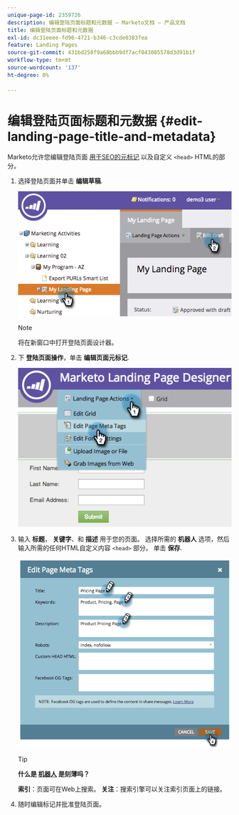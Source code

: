 ```yaml
---
unique-page-id: 2359726
description: 编辑登陆页面标题和元数据 — Marketo文档 — 产品文档
title: 编辑登陆页面标题和元数据
exl-id: dc31eeee-fd96-4721-b346-c3cde0383fea
feature: Landing Pages
source-git-commit: 431bd258f9a68bbb9df7acf043085578d3d91b1f
workflow-type: tm+mt
source-wordcount: '137'
ht-degree: 0%

---
```


# 编辑登陆页面标题和元数据 {#edit-landing-page-title-and-metadata}

Marketo允许您编辑登陆页面 [用于SEO的元标记](https://www.w3schools.com/tags/tag_meta.asp) 以及自定义 `<head>` HTML的部分。

1. 选择登陆页面并单击 **编辑草稿**.

   ![](assets/image2014-9-17-11-3a39-3a21.png)

   >[!NOTE]
   >
   >将在新窗口中打开登陆页面设计器。

1. 下 **登陆页面操作**，单击 **编辑页面元标记**.

   ![](assets/image2014-9-17-11-3a39-3a32.png)

1. 输入 **标题**， **关键字**、和 **描述** 用于您的页面。 选择所需的 **机器人** 选项，然后输入所需的任何HTML自定义内容 `<head>` 部分。 单击 **保存**.

   ![](assets/image2014-9-17-11-3a39-3a50.png)

   >[!TIP]
   >
   >**什么是 [机器人](https://www.robotstxt.org/meta.html) 是刻薄吗？**
   >
   >**索引**：页面可在Web上搜索。 **关注**：搜索引擎可以关注索引页面上的链接。

1. 随时编辑标记并批准登陆页面。
